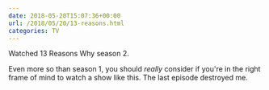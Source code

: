 ```yaml
---
date: 2018-05-20T15:07:36+00:00
url: /2018/05/20/13-reasons.html
categories: TV
---
```

Watched 13 Reasons Why season 2.

Even more so than season 1, you should _really_ consider if you're in the right frame of mind to watch a show like this. The last episode destroyed me.


